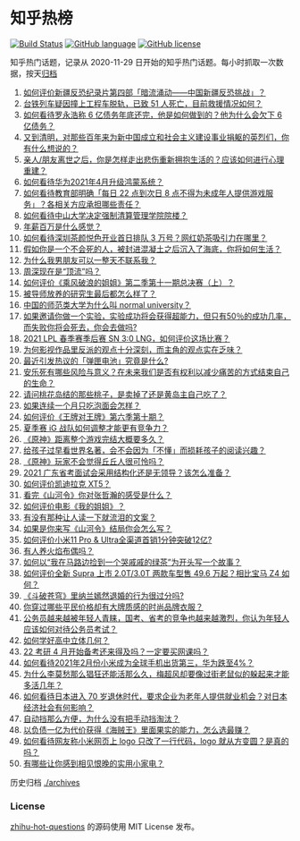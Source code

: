 # 知乎热榜
[![Build Status](https://github.com/ToWeLong/zhihu-hot-questions/workflows/CI/badge.svg)](https://github.com/ToWeLong/zhihu-hot-questions/actions)
[![GitHub language](https://img.shields.io/badge/language-golang-orange.svg)](https://golang.org/)
[![GitHub license](https://img.shields.io/github/license/ToWeLong/zhihu-hot-questions)](https://github.com/ToWeLong/zhihu-hot-questions/blob/main/LICENSE)

知乎热门话题，记录从 2020-11-29 日开始的知乎热门话题。每小时抓取一次数据，按天[归档](./archives)

<!-- BEGIN -->

1. [如何评价新疆反恐纪录片第四部「暗流涌动——中国新疆反恐挑战」？](https://www.zhihu.com/question/452494324)
1. [台铁列车疑因撞上工程车脱轨，已致 51 人死亡，目前救援情况如何？](https://www.zhihu.com/question/452519498)
1. [如何看待罗永浩称 6 亿债务年底还完，他是如何做到的？他为什么会欠下 6 亿债务？](https://www.zhihu.com/question/452510078)
1. [又到清明，对那些百年来为新中国成立和社会主义建设事业捐躯的英烈们，你有什么想说的？](https://www.zhihu.com/question/452024300)
1. [亲人/朋友离世之后，你是怎样走出悲伤重新拥抱生活的？应该如何进行心理重建？](https://www.zhihu.com/question/452503078)
1. [如何看待华为2021年4月升级鸿蒙系统？](https://www.zhihu.com/question/445803392)
1. [如何看待教育部明确「每日 22 点到次日 8 点不得为未成年人提供游戏服务」？各相关方应承担哪些责任？](https://www.zhihu.com/question/452535429)
1. [如何看待中山大学决定强制清算管理学院院楼？](https://www.zhihu.com/question/452521405)
1. [年薪百万是什么感觉？](https://www.zhihu.com/question/394637216)
1. [如何看待深圳茶颜悦色开业首日排队 3 万号？网红奶茶吸引力在哪里？](https://www.zhihu.com/question/452566643)
1. [假如你是一个不会死的人，被封进混凝土之后沉入了海底，你将如何生活？](https://www.zhihu.com/question/448015438)
1. [为什么我男朋友可以一整天不联系我？](https://www.zhihu.com/question/27595532)
1. [周深现在是“顶流”吗？](https://www.zhihu.com/question/452428512)
1. [如何评价《乘风破浪的姐姐》第二季第十一期总决赛（上）？](https://www.zhihu.com/question/452521806)
1. [被导师放养的研究生最后都怎么样了？](https://www.zhihu.com/question/335858390)
1. [中国的师范类大学为什么叫 normal  university？](https://www.zhihu.com/question/451851883)
1. [如果邀请你做一个实验，实验成功将会获得超能力，但只有50％的成功几率，而失败你将会死去，你会去做吗?](https://www.zhihu.com/question/452207305)
1. [2021 LPL 春季赛季后赛 SN 3:0 LNG，如何评价这场比赛？](https://www.zhihu.com/question/452558944)
1. [为何影视作品里反派的观点十分深刻，而主角的观点实在乏味？](https://www.zhihu.com/question/452031773)
1. [最近引发热议的「弹匣电池」究竟是什么?](https://www.zhihu.com/question/452547311)
1. [安乐死有哪些风险与意义？在未来我们是否有权利以减少痛苦的方式结束自己的生命？](https://www.zhihu.com/question/452389891)
1. [请问桃花岛结的那些桃子，是卖掉了还是黄岛主自己吃了？](https://www.zhihu.com/question/450314181)
1. [如果连续一个月只吃泡面会怎样？](https://www.zhihu.com/question/308078492)
1. [如何评价《王牌对王牌》第六季第十期？](https://www.zhihu.com/question/452538214)
1. [夏季赛 iG 战队如何调整才能更有竞争力？](https://www.zhihu.com/question/452444592)
1. [《原神》距离整个游戏完结大概要多久？](https://www.zhihu.com/question/451955796)
1. [给孩子过早看世界名著，会不会因为「不懂」而损耗孩子的阅读兴趣？](https://www.zhihu.com/question/451889919)
1. [《原神》玩家不会觉得丘丘人很可怜吗？](https://www.zhihu.com/question/452197818)
1. [2021 广东省考面试会采用结构化还是无领导？该怎么准备？](https://www.zhihu.com/question/449409188)
1. [如何评价凯迪拉克 XT5？](https://www.zhihu.com/question/42012721)
1. [看完《山河令》你对张哲瀚的感受是什么？](https://www.zhihu.com/question/451121066)
1. [如何评价电影《我的姐姐》？](https://www.zhihu.com/question/448516698)
1. [有没有那种让人读一下就流泪的文案？](https://www.zhihu.com/question/436353347)
1. [如果是你来写《山河令》结局你会怎么写？](https://www.zhihu.com/question/450940226)
1. [如何评价小米11 Pro & Ultra全渠道首销1分钟突破12亿?](https://www.zhihu.com/question/452506096)
1. [有人养火焰布偶吗？](https://www.zhihu.com/question/319359608)
1. [如何以“我在马路边捡到一个哭戚戚的绿茶”为开头写一个故事？](https://www.zhihu.com/question/445322762)
1. [如何评价全新 Supra 上市 2.0T/3.0T 两款车型售 49.6 万起？相比宝马 Z4 如何？](https://www.zhihu.com/question/452510624)
1. [《斗破苍穹》里纳兰嫣然退婚的行为很过分吗?](https://www.zhihu.com/question/386146575)
1. [你穿过哪些平民价格却有大牌质感的时尚品牌衣服？](https://www.zhihu.com/question/370673772)
1. [公务员越来越被年轻人青睐，国考、省考的竞争也越来越激烈，你认为年轻人应该如何对待公务员考试？](https://www.zhihu.com/question/452094180)
1. [如何学好高中立体几何？](https://www.zhihu.com/question/27632773)
1. [22 考研 4 月开始备考还来得及吗？一定要买网课吗？](https://www.zhihu.com/question/452348547)
1. [如何看待2021年2月份小米成为全球手机出货第三，华为跌至4%？](https://www.zhihu.com/question/452427993)
1. [为什么李莫愁那么猖狂还能活那么久，梅超风却要像过街老鼠似的躲起来才能多活几年？](https://www.zhihu.com/question/283095044)
1. [如何看待日本进入 70 岁退休时代，要求企业为老年人提供就业机会？对日本经济社会有何影响？](https://www.zhihu.com/question/452499705)
1. [自动挡那么方便，为什么没有把手动挡淘汰？](https://www.zhihu.com/question/448189762)
1. [以负债一亿为代价获得《海贼王》里面果实的能力，怎么选最赚？](https://www.zhihu.com/question/452207571)
1. [如何看待网友称小米网页上 logo 只改了一行代码，logo 就从方变圆？是真的吗？](https://www.zhihu.com/question/452180773)
1. [有哪些让你感到相见恨晚的实用小家电？](https://www.zhihu.com/question/425277382)

<!-- END -->

历史归档 [./archives](./archives)


### License
[zhihu-hot-questions](https://github.com/towelong/zhihu-hot-questions) 的源码使用 MIT License 发布。